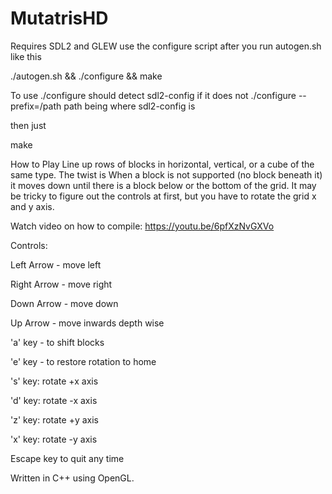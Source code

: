 # MutatrisHD

Requires SDL2 and GLEW use the configure script
after you run autogen.sh like this

./autogen.sh && ./configure && make


To use ./configure
should detect sdl2-config if it does not
./configure --prefix=/path
path being where sdl2-config is

then just

make

How to Play
Line up rows of blocks in horizontal, vertical, or a cube of the same type. The twist
is When a block is not supported (no block beneath it) it moves down until there is a block
below or the bottom of the grid. It may be tricky to figure out the controls at first, but
you have to rotate the grid x and y axis.

Watch video on how to compile: https://youtu.be/6pfXzNvGXVo


Controls:


Left Arrow - move left 


Right Arrow - move right 


Down Arrow - move down 


Up Arrow - move inwards depth wise 


'a' key - to shift blocks


'e' key - to restore rotation to home


's' key: rotate +x axis


'd' key: rotate -x axis


'z' key: rotate +y axis


'x' key: rotate -y axis


Escape key to quit any time


Written in C++ using OpenGL.






